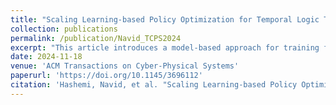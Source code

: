 ```yaml
---
title: "Scaling Learning-based Policy Optimization for Temporal Logic Tasks by Controller Network Dropout"
collection: publications
permalink: /publication/Navid_TCPS2024
excerpt: "This article introduces a model-based approach for training feedback controllers for an autonomous agent operating in a highly non-linear (albeit deterministic) environment. We desire the trained policy to ensure that the agent satisfies specific task objectives and safety constraints, both expressed in Discrete-Time Signal Temporal Logic (DT-STL). One advantage for reformulation of a task via formal frameworks, like DT-STL, is that it permits quantitative satisfaction semantics. In other words, given a trajectory and a DT-STL formula, we can compute the robustness, which can be interpreted as an approximate signed distance between the trajectory and the set of trajectories satisfying the formula. We utilize feedback control, and we assume a feed forward neural network for learning the feedback controller. We show how this learning problem is similar to training recurrent neural networks (RNNs), where the number of recurrent units is proportional to the temporal horizon of the agent’s task objectives. This poses a challenge: RNNs are susceptible to vanishing and exploding gradients, and naïve gradient descent-based strategies to solve long-horizon task objectives thus suffer from the same problems. To address this challenge, we introduce a novel gradient approximation algorithm based on the idea of dropout or gradient sampling. One of the main contributions is the notion of controller network dropout, where we approximate the NN controller in several timesteps in the task horizon by the control input obtained using the controller in a previous training step. We show that our control synthesis methodology can be quite helpful for stochastic gradient descent to converge with less numerical issues, enabling scalable back-propagation over longer time horizons and trajectories over higher-dimensional state spaces. We demonstrate the efficacy of our approach on various motion planning applications requiring complex spatio-temporal and sequential tasks ranging over thousands of timesteps."
date: 2024-11-18
venue: 'ACM Transactions on Cyber-Physical Systems'
paperurl: 'https://doi.org/10.1145/3696112'
citation: 'Hashemi, Navid, et al. "Scaling Learning-based Policy Optimization for Temporal Logic Tasks by Controller Network Dropout." ACM Transactions on Cyber-Physical Systems 8.4 (2024): 1-28.'
---
```

